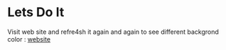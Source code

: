 # Lets Do It

Visit web site and refre4sh it again and again to see different backgrond color :
[website](https://fewprojects.github.io/letsdoit/)
